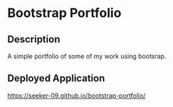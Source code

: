 # Bootstrap Portfolio

## Description

A simple portfolio of some of my work using bootsrap.

## Deployed Application

https://seeker-09.github.io/bootstrap-portfolio/
